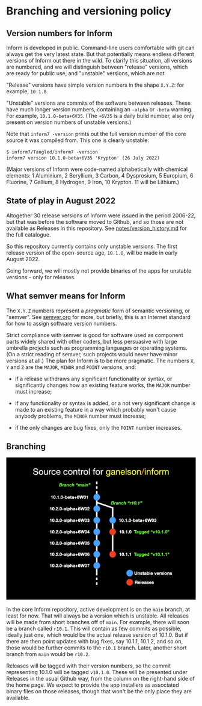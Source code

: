 # Branching and versioning policy

## Version numbers for Inform

Inform is developed in public. Command-line users comfortable with git can always get the very latest state. But that potentially means endless different versions of Inform out there in the wild. To clarify this situation, all versions are numbered, and we will distinguish between "release" versions, which are ready for public use, and "unstable" versions, which are not.

"Release" versions have simple version numbers in the shape `X.Y.Z`: for example, `10.1.0`.

"Unstable" versions are commits of the software between releases. These have much longer version numbers, containing an `-alpha` or `-beta` warning. For example, `10.1.0-beta+6V35`. (The `+6V35` is a daily build number, also only
present on version numbers of unstable versions.)

Note that `inform7 -version` prints out the full version number of the core
source it was compiled from. This one is clearly unstable:

	$ inform7/Tangled/inform7 -version
	inform7 version 10.1.0-beta+6V35 'Krypton' (26 July 2022)

(Major versions of Inform were code-named alphabetically with chemical elements:
1 Aluminium, 2 Beryllium, 3 Carbon, 4 Dysprosium, 5 Europium, 6 Fluorine, 7 Gallium, 8 Hydrogen, 9 Iron, 10 Krypton. 11 will be Lithium.)

## State of play in August 2022

Altogether 30 release versions of Inform were issued in the period 2006-22,
but that was before the software moved to Github, and so those are not available
as Releases in this repository. See [notes/version_history.md](notes/version_history.md) for the full catalogue.

So this repository currently contains only unstable versions. The first release
version of the open-source age, `10.1.0`, will be made in early August 2022.

Going forward, we will mostly not provide binaries of the apps for unstable versions - only for releases.

## What semver means for Inform

The `X.Y.Z` numbers represent a _pragmatic_ form of semantic versioning, or "semver". See [semver.org](semver.org) for more, but briefly, this is an 
Internet standard for how to assign software version numbers.

Strict compliance with semver is good for software used as component parts
widely shared with other coders, but less persuasive with large umbrella
projects such as programming languages or operating systems. (On a strict
reading of semver, such projects would never have minor versions at all.)
The plan for Inform is to be more pragmatic. The numbers `X`, `Y` and `Z`
are the `MAJOR`, `MINOR` and `POINT` versions, and:

- if a release withdraws any significant functionality or syntax, or significantly changes how an existing feature works, the `MAJOR` number must increase;

- if any functionality or syntax is added, or a not very significant change is made to an existing feature in a way which probably won't cause anybody problems, the `MINOR` number must increase;

- if the only changes are bug fixes, only the `POINT` number increases.

## Branching

![Branching diagram](branching.jpg)

In the core Inform repository, active development is on the `main` branch, at least for now. That will always be a version which is unstable. All releases will be made from short branches off of `main`. For example, there will soon be a branch called `r10.1`. This will contain as few commits as possible, ideally just one, which would be the actual release version of 10.1.0. But if there are then point updates with bug fixes, say 10.1.1, 10.1.2, and so on, those would be further commits to the `r10.1` branch. Later, another short branch from `main` would be `r10.2`.

Releases will be tagged with their version numbers, so the commit representing 10.1.0 will be tagged `v10.1.0`. These will be presented under Releases in the usual Github way, from the column on the right-hand side of the home page. We expect to provide the app installers as associated binary files on those releases, though that won't be the only place they are available.
